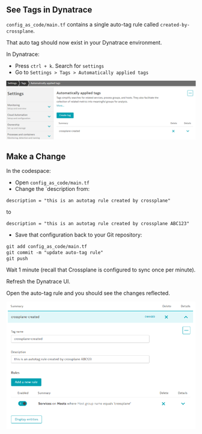 ## See Tags in Dynatrace

`config_as_code/main.tf` contains a single auto-tag rule called `created-by-crossplane`.

That auto tag should now exist in your Dynatrace environment.

In Dynatrace:

* Press `ctrl + k`. Search for `settings`
* Go to `Settings > Tags > Automatically applied tags`

![auto tag rule](images/dt-auto-tag-screen.png)

## Make a Change

In the codespace:

* Open `config_as_code/main.tf`
* Change the `description from:

```
description = "this is an autotag rule created by crossplane"
```

to

```
description = "this is an autotag rule created by crossplane ABC123"
```

* Save that configuration back to your Git repository:

```
git add config_as_code/main.tf
git commit -m "update auto-tag rule"
git push
```

Wait 1 minute (recall that Crossplane is configured to sync once per minute).

Refresh the Dynatrace UI.

Open the auto-tag rule and you should see the changes reflected.

![auto tag changed](images/dt-auto-tag-changed.png)